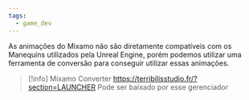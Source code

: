 ```yaml
---
tags:
  - game_dev
---
```

As animações do Mixamo não são diretamente compatíveis com os Manequins utilizados pela Unreal Engine, porém podemos utilizar uma ferramenta de conversão para conseguir utilizar essas animações.

> [!info] Mixamo Converter
> https://terribilisstudio.fr/?section=LAUNCHER
> Pode ser baixado por esse gerenciador


